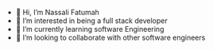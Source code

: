 - 👋 Hi, I’m Nassali Fatumah
- 👀 I’m interested in being a full stack developer
- 🌱 I’m currently learning software Engineering 
- 💞️ I’m looking to collaborate with other software engineers 
<!---
nassfatie/nassfatie is a ✨ special ✨ repository because its `README.md` (this file) appears on your GitHub profile.
You can click the Preview link to take a look at your changes.
--->
